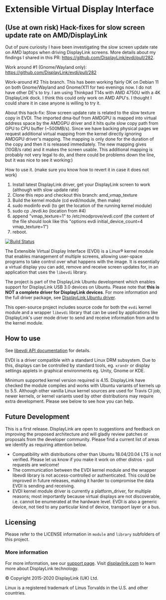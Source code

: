 # Extensible Virtual Display Interface

## (Use at own risk) Hack-fixes for slow screen update rate on AMD/DisplayLink

Out of pure curiosity I have been investigating the slow screen update rate on AMD laptops when driving DisplayLink screens. 
More details about my findings I shared in this PR: https://github.com/DisplayLink/evdi/pull/282.

Work around #1 (Gnome/Wayland only): https://github.com/DisplayLink/evdi/pull/282

Work-around #2 
This branch. This has been working fairly OK on Debian 11 on both Gnome/Wayland and Gnome/X11 for two evenings now. I do not have other DE's to try. I am using Thinkpad T14s with AMD 4750U with a 4K DisplayLink dock. I think this could only work on AMD APU's. I thought I could share it in case anyone is willing to try it.

About this hack-fix:
Slow screen update rate is related to the slow texture copy in EVDI. The imported dma-buf from AMDGPU is mapped into virtual address space by the AMDGPU driver and it hits quite slow copy path from GPU to CPU buffer (~500MB/s). Since we have backing physical pages we request additional virtual mapping from the kernel directly ignoring AMDGPU driver's mapping. The mapping is only done for the duration of the copy and then it is released immediately. The new mapping gives (10GB/s rate) and it makes the screen usable. This additional mapping is probably not very legal to do, and there could be problems down the line, but it was nice to see it working:)
  


How to use it.
(make sure you know how to revert it in case it does not work)
1. Install latest DisplayLink driver, get your DisplayLink screen to work (although with slow update rate)
2. Clone this repo and checkout this branch: amd_vmap_texture
3. Build the kernel module (cd evdi/module, then make)
4. sudo modinfo evdi (to get the location of the running kernel module)
5. sudo cp ./evdi.ko (location from #4)
6. append "vmap_texture=1" to /etc/modprove/evdi.conf (the content of the file should look like this "options evdi initial_device_count=4 vmap_texture=1")
7. reboot.




[![Build Status](https://travis-ci.org/DisplayLink/evdi.svg?branch=devel)](https://travis-ci.org/DisplayLink/evdi)

The Extensible Virtual Display Interface (EVDI) is a Linux&reg; kernel module that enables management of multiple screens, allowing user-space programs to take control over what happens with the image. It is essentially a virtual display you can add, remove and receive screen updates for, in an application that uses the `libevdi` library.

The project is part of the DisplayLink Ubuntu development which enables support for DisplayLink USB 3.0 devices on Ubuntu. Please note that **this is NOT a complete driver for DisplayLink devices**. For more information and the full driver package, see [DisplayLink Ubuntu driver](http://www.displaylink.com/downloads/ubuntu.php).

This open-source project includes source code for both the `evdi` kernel module and a wrapper `libevdi` library that can be used by applications like DisplayLink's user mode driver to send and receive information from and to the kernel module.

## How to use

See [libevdi API documentation](https://displaylink.github.io/evdi) for details.

EVDI is a driver compatible with a standard Linux DRM subsystem. Due to this, displays can be controlled by standard tools, eg. `xrandr` or display settings applets in graphical environments eg. Unity, Gnome or KDE.

Minimum supported kernel version required is 4.15. DisplayLink have checked the module compiles and works with Ubuntu variants of kernels up to 5.5. Although other vanilla Linux kernel sources are used for Travis CI job, newer kernels, or kernel variants used by other distributions may require extra development. Please see below to see how you can help.

## Future Development

This is a first release. DisplayLink are open to suggestions and feedback on improving the proposed architecture and will gladly review patches or proposals from the developer community. Please find a current list of areas we identify as requiring attention below.

- Compatibility with distributions other than Ubuntu 18.04/20.04 LTS is not verified. Please let us know if you make it work on other distros - pull requests are welcome!
- The communication between the EVDI kernel module and the wrapper libevdi library is not access-controlled or authenticated. This could be improved in future releases, making it harder to compromise the data EVDI is sending and receiving.
- EVDI kernel module driver is currently a platform_driver, for multiple reasons; most importantly because virtual displays are not discoverable, i.e. cannot be enumerated at the hardware level. EVDI is also a generic device, not tied to any particular kind of device, transport layer or a bus.

## Licensing

Please refer to the LICENSE information in `module` and `library` subfolders of this project.

### More information

For more information, see our [support page](http://support.displaylink.com). Visit [displaylink.com](http://displaylink.com) to learn more about DisplayLink technology.

&copy; Copyright 2015-2020 DisplayLink (UK) Ltd.

Linux is a registered trademark of Linus Torvalds in the U.S. and other countries.
